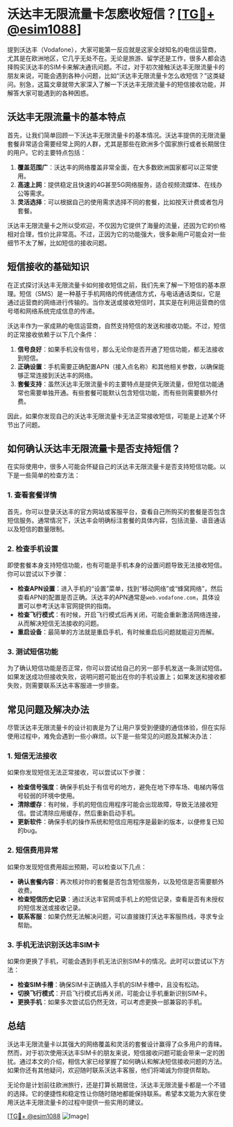 # 沃达丰无限流量卡怎麽收短信？[[TG💪+ @esim1088](https://t.me/s/esim1088)]

提到沃达丰（Vodafone），大家可能第一反应就是这家全球知名的电信运营商，尤其是在欧洲地区，它几乎无处不在。无论是旅游、留学还是工作，很多人都会选择购买沃达丰的SIM卡来解决通讯问题。不过，对于初次接触沃达丰无限流量卡的朋友来说，可能会遇到各种小问题，比如“沃达丰无限流量卡怎么收短信？”这类疑问。别急，这篇文章就带大家深入了解一下沃达丰无限流量卡的短信接收功能，并解答大家可能遇到的各种困惑。

## 沃达丰无限流量卡的基本特点

首先，让我们简单回顾一下沃达丰无限流量卡的基本情况。沃达丰提供的无限流量套餐非常适合需要经常上网的人群，尤其是那些在欧洲多个国家旅行或者长期居住的用户。它的主要特点包括：

1. **覆盖范围广**：沃达丰的网络覆盖非常全面，在大多数欧洲国家都可以正常使用。
2. **高速上网**：提供稳定且快速的4G甚至5G网络服务，适合视频流媒体、在线办公等需求。
3. **灵活选择**：可以根据自己的使用需求选择不同的套餐，比如按天计费或者包月套餐。

沃达丰无限流量卡之所以受欢迎，不仅因为它提供了海量的流量，还因为它的价格相对合理，性价比非常高。不过，正因为它的功能强大，很多新用户可能会对一些细节不太了解，比如短信的接收问题。

## 短信接收的基础知识

在正式探讨沃达丰无限流量卡如何接收短信之前，我们先来了解一下短信的基本原理。短信（SMS）是一种基于手机网络的传统通信方式，与电话通话类似，它是通过运营商的网络进行传输的。当你发送或接收短信时，其实是在利用运营商的信号塔和网络系统完成信息的传递。

沃达丰作为一家成熟的电信运营商，自然支持短信的发送和接收功能。不过，短信的正常接收依赖于以下几个条件：

1. **信号良好**：如果手机没有信号，那么无论你是否开通了短信功能，都无法接收到短信。
2. **正确设置**：手机需要正确配置APN（接入点名称）和其他相关参数，以确保能够正常连接到沃达丰的网络。
3. **套餐支持**：虽然沃达丰无限流量卡的主要特点是提供无限流量，但短信功能通常也需要单独开通。有些套餐可能默认包含短信功能，而有些则需要额外付费。

因此，如果你发现自己的沃达丰无限流量卡无法正常接收短信，可能是上述某个环节出了问题。

## 如何确认沃达丰无限流量卡是否支持短信？

在实际使用中，很多人可能会怀疑自己的沃达丰无限流量卡是否支持短信功能。以下是一些简单的检查方法：

### 1. 查看套餐详情
首先，你可以登录沃达丰的官方网站或客服平台，查看自己所购买的套餐是否包含短信服务。通常情况下，沃达丰会明确标注套餐的具体内容，包括流量、语音通话以及短信的数量限制。

### 2. 检查手机设置
即使套餐本身支持短信功能，也有可能是手机本身的设置问题导致无法接收短信。你可以尝试以下步骤：

- **检查APN设置**：进入手机的“设置”菜单，找到“移动网络”或“蜂窝网络”，然后查看APN的配置是否正确。沃达丰的APN通常是`web.vodafone.com`，具体设置可以参考沃达丰官网提供的指南。
- **检查飞行模式**：有时候，开启飞行模式后再关闭，可能会重新激活网络连接，从而解决短信无法接收的问题。
- **重启设备**：最简单的方法就是重启手机，有时候重启后问题就能迎刃而解。

### 3. 测试短信功能
为了确认短信功能是否正常，你可以尝试给自己的另一部手机发送一条测试短信。如果发送成功但接收失败，说明问题可能出在你的手机设置上；如果发送和接收都失败，则需要联系沃达丰客服进一步排查。

## 常见问题及解决办法

尽管沃达丰无限流量卡的设计初衷是为了让用户享受到便捷的通信体验，但在实际使用过程中，难免会遇到一些小麻烦。以下是一些常见的问题及其解决办法：

### 1. 短信无法接收
如果你发现短信无法正常接收，可以尝试以下步骤：

- **检查信号强度**：确保手机处于有信号的地方，避免在地下停车场、电梯内等信号较弱的环境中使用。
- **清除缓存**：有时候，手机的短信应用程序可能会出现故障，导致无法接收短信。尝试清除应用缓存，然后重新启动手机。
- **更新软件**：确保手机的操作系统和短信应用程序是最新的版本，以便修复已知的bug。

### 2. 短信费用异常
如果你发现短信费用超出预期，可以检查以下几点：

- **确认套餐内容**：再次核对你的套餐是否包含短信服务，以及短信是否需要额外收费。
- **检查短信历史记录**：通过沃达丰官网或手机上的短信记录，查看是否有未授权的短信发送或接收记录。
- **联系客服**：如果仍然无法解决问题，可以直接拨打沃达丰客服热线，寻求专业帮助。

### 3. 手机无法识别沃达丰SIM卡
如果你更换了手机，可能会遇到手机无法识别SIM卡的情况。此时可以尝试以下方法：

- **检查SIM卡槽**：确保SIM卡正确插入手机的SIM卡槽中，且没有松动。
- **切换飞行模式**：开启飞行模式后再关闭，可能会让手机重新识别SIM卡。
- **更换手机**：如果多次尝试后仍然无效，可以考虑更换一部兼容的手机。

## 总结

沃达丰无限流量卡以其强大的网络覆盖和灵活的套餐设计赢得了众多用户的青睐。然而，对于初次使用沃达丰SIM卡的朋友来说，短信接收问题可能会带来一定的困扰。通过本文的介绍，相信大家已经掌握了如何确认和解决短信接收问题的方法。如果你还有其他疑问，欢迎随时联系沃达丰客服，他们将竭诚为你提供帮助。

无论你是计划前往欧洲旅行，还是打算长期居住，沃达丰无限流量卡都是一个不错的选择。它的便捷性和稳定性让你随时随地都能保持联系。希望本文能为大家在使用沃达丰无限流量卡的过程中提供一些实用的建议。

[[TG💪+ @esim1088](https://t.me/s/esim1088) ![Image](https://i.postimg.cc/4NQfJmqS/Snipaste-2025-05-13-00-14-12.png)]